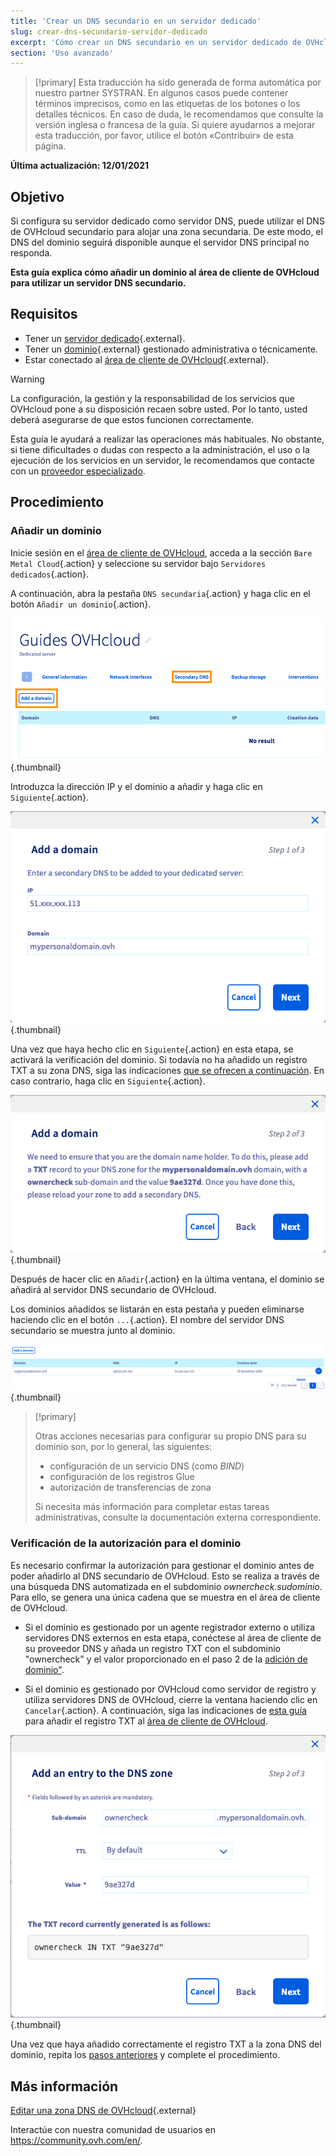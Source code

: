 ```yaml
---
title: 'Crear un DNS secundario en un servidor dedicado'
slug: crear-dns-secundario-servidor-dedicado
excerpt: 'Cómo crear un DNS secundario en un servidor dedicado de OVHcloud'
section: 'Uso avanzado'
---
```


> [!primary]
> Esta traducción ha sido generada de forma automática por nuestro partner SYSTRAN. En algunos casos puede contener términos imprecisos, como en las etiquetas de los botones o los detalles técnicos. En caso de duda, le recomendamos que consulte la versión inglesa o francesa de la guía. Si quiere ayudarnos a mejorar esta traducción, por favor, utilice el botón «Contribuir» de esta página.
> 

**Última actualización: 12/01/2021**

## Objetivo

Si configura su servidor dedicado como servidor DNS, puede utilizar el DNS de OVHcloud secundario para alojar una zona secundaria. De este modo, el DNS del dominio seguirá disponible aunque el servidor DNS principal no responda.

**Esta guía explica cómo añadir un dominio al área de cliente de OVHcloud para utilizar un servidor DNS secundario.**


## Requisitos

- Tener un [servidor dedicado](https://www.ovhcloud.com/es/bare-metal/){.external}.
- Tener un [dominio](https://www.ovhcloud.com/es/domains/){.external} gestionado administrativa o técnicamente.
- Estar conectado al [área de cliente de OVHcloud](https://ca.ovh.com/auth/?action=gotomanager&from=https://www.ovh.com/world/&ovhSubsidiary=ws){.external}.

> [!warning]
>
> La configuración, la gestión y la responsabilidad de los servicios que OVHcloud pone a su disposición recaen sobre usted. Por lo tanto, usted deberá asegurarse de que estos funcionen correctamente.
> 
> Esta guía le ayudará a realizar las operaciones más habituales. No obstante, si tiene dificultades o dudas con respecto a la administración, el uso o la ejecución de los servicios en un servidor, le recomendamos que contacte con un [proveedor especializado](https://partner.ovhcloud.com/es/directory/).
> 


## Procedimiento

### Añadir un dominio <a name="ajoutdomaine"></a>

Inicie sesión en el [área de cliente de OVHcloud](https://ca.ovh.com/auth/?action=gotomanager&from=https://www.ovh.com/world/&ovhSubsidiary=ws), acceda a la sección `Bare Metal Cloud`{.action} y seleccione su servidor bajo `Servidores dedicados`{.action}.

A continuación, abra la pestaña `DNS secundaria`{.action} y haga clic en el botón `Añadir un dominio`{.action}.

![DNS secundario](images/cp-01.png){.thumbnail}

Introduzca la dirección IP y el dominio a añadir y haga clic en `Siguiente`{.action}.

![DNS secundario](images/cp-02.png){.thumbnail}

Una vez que haya hecho clic en `Siguiente`{.action} en esta etapa, se activará la verificación del dominio. Si todavía no ha añadido un registro TXT a su zona DNS, siga las indicaciones [que se ofrecen a continuación](#verificationdomaine). En caso contrario, haga clic en `Siguiente`{.action}.

![DNS secundario](images/cp-03.png){.thumbnail}

Después de hacer clic en `Añadir`{.action} en la última ventana, el dominio se añadirá al servidor DNS secundario de OVHcloud.

Los dominios añadidos se listarán en esta pestaña y pueden eliminarse haciendo clic en el botón `...`{.action}. El nombre del servidor DNS secundario se muestra junto al dominio.

![DNS secundario](images/cp-05.png){.thumbnail}

> [!primary]
>
> Otras acciones necesarias para configurar su propio DNS para su dominio son, por lo general, las siguientes:
>
> - configuración de un servicio DNS (como *BIND*)
> - configuración de los registros Glue
> - autorización de transferencias de zona
>
> Si necesita más información para completar estas tareas administrativas, consulte la documentación externa correspondiente.

### Verificación de la autorización para el dominio <a name="verificationdomaine"></a>

Es necesario confirmar la autorización para gestionar el dominio antes de poder añadirlo al DNS secundario de OVHcloud. Esto se realiza a través de una búsqueda DNS automatizada en el subdominio *ownercheck.sudominio*. Para ello, se genera una única cadena que se muestra en el área de cliente de OVHcloud.

- Si el dominio es gestionado por un agente registrador externo o utiliza servidores DNS externos en esta etapa, conéctese al área de cliente de su proveedor DNS y añada un registro TXT con el subdominio "ownercheck" y el valor proporcionado en el paso 2 de la [adición de dominio"](#ajoutdomaine).

- Si el dominio es gestionado por OVHcloud como servidor de registro y utiliza servidores DNS de OVHcloud, cierre la ventana haciendo clic en `Cancelar`{.action}. A continuación, siga las indicaciones de [esta guía](../../domains/web_hosting_como_editar_mi_zona_dns/) para añadir el registro TXT al [área de cliente de OVHcloud](https://ca.ovh.com/auth/?action=gotomanager&from=https://www.ovh.com/world/&ovhSubsidiary=ws).

![DNS secundario](images/cp-04.png){.thumbnail}

Una vez que haya añadido correctamente el registro TXT a la zona DNS del dominio, repita los [pasos anteriores](#ajoutdomaine) y complete el procedimiento.

## Más información

[Editar una zona DNS de OVHcloud](../../domains/web_hosting_como_editar_mi_zona_dns/){.external}

Interactúe con nuestra comunidad de usuarios en <https://community.ovh.com/en/>.